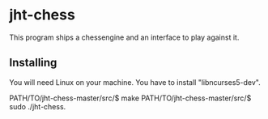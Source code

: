 
# jht-chess

This program ships a chessengine and an interface to play against it.

Installing
------------------------------------
You will need Linux on your machine.
You have to install "libncurses5-dev".


  PATH/TO/jht-chess-master/src/$ make
  PATH/TO/jht-chess-master/src/$ sudo ./jht-chess.

